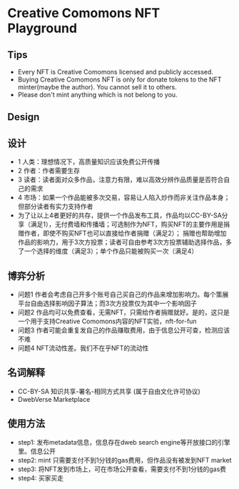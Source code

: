 # Creative Comomons NFT Playground

## Tips
- Every NFT is Creative Comomons licensed and publicly accessed.
- Buying Creative Comomons NFT is only for donate tokens to the NFT minter(maybe the author).   You cannot sell it to others.
- Please don't mint anything which is not belong to you.

## Design
## 设计
- 1 人类：理想情况下，高质量知识应该免费公开传播 
- 2 作者：作者需要生存
- 3 读者：读者面对众多作品，注意力有限，难以高效分辨作品质量是否符合自己的需求
- 4 市场：如果一个作品能被多次交易，容易让人陷入炒作而非关注作品本身；但部分读者有实力支持作者
- 为了让以上4者更好的共存，提供一个作品发布工具，作品均以CC-BY-SA分享（满足1），无付费墙和传播墙；可选制作为NFT，购买NFT的主要作用是捐赠作者，即使不购买NFT也可以直接给作者捐赠（满足2）； 捐赠也帮助增加作品的影响力，用于3次方投票；读者可自由参考3次方投票辅助选择作品，多了一个选择的维度（满足3）；单个作品只能被购买一次（满足4）

## 博弈分析
- 问题1 作者会考虑自己开多个账号自己买自己的作品来增加影响力。每个策展平台自由选择影响因子算法；而3次方投票仅为其中一个影响因子
- 问题2 作品均可以免费查看，无需NFT，只需给作者捐赠就好。是的，这只是一个用于支持Creative Comomons内容的NFT实验，nft-for-fun
- 问题3 作者可能会重复发自己的作品赚取费用，由于信息公开可查，检测应该不难
- 问题4 NFT流动性差。我们不在乎NFT的流动性


## 名词解释
- CC-BY-SA 知识共享-署名-相同方式共享  (属于自由文化许可协议)
- DwebVerse Marketplace


## 使用方法
- step1: 发布metadata信息，信息存在dweb search engine等开放接口的引擎里。信息公开
- step2: mint 只需要支付不到1分钱的gas费用，但作品没有被发到NFT market
- step3: 将NFT发到市场上，可在市场公开查看，需要支付不到1分钱的gas费
- step4: 买家买走
